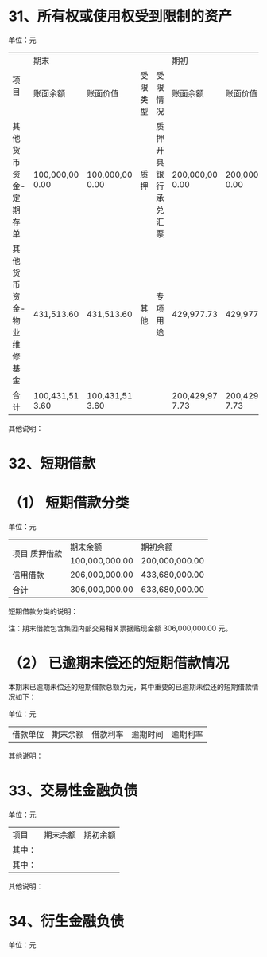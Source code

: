 # 31、所有权或使用权受到限制的资产  

单位：元  

<html><body><table><tr><td rowspan="2">项目</td><td colspan="4">期末</td><td colspan="4">期初</td></tr><tr><td>账面余额</td><td>账面价值</td><td>受限类型</td><td>受限情况</td><td>账面余额</td><td>账面价值</td><td>受限类型</td><td>受限情况</td></tr><tr><td>其他货币 资金-定期 存单</td><td>100,000,00 0.00</td><td>100,000,00 0.00</td><td>质押</td><td>质押开具 银行承兑 汇票</td><td>200,000,00 0.00</td><td>200,000,00 0.00</td><td>质押</td><td>质押开具 银行承兑 汇票</td></tr><tr><td>其他货币 资金-物业 维修基金</td><td>431,513.60</td><td>431,513.60</td><td>其他</td><td>专项用途</td><td>429,977.73</td><td>429,977.73</td><td>其他</td><td>专项用途</td></tr><tr><td>合计</td><td>100,431,51 3.60</td><td>100,431,51 3.60</td><td></td><td></td><td>200,429,97 7.73</td><td>200,429,97 7.73</td><td></td><td></td></tr></table></body></html>

其他说明：  

# 32、短期借款  

# （1） 短期借款分类  

单位：元  


<html><body><table><tr><td rowspan="2">项目 质押借款</td><td>期末余额</td><td>期初余额</td></tr><tr><td>100,000,000.00</td><td>200,000,000.00</td></tr><tr><td>信用借款</td><td>206,000,000.00</td><td>433,680,000.00</td></tr><tr><td>合计</td><td>306,000,000.00</td><td>633,680,000.00</td></tr></table></body></html>

短期借款分类的说明：  

注：期末借款包含集团内部交易相关票据贴现金额 306,000,000.00 元。  

# （2） 已逾期未偿还的短期借款情况  

本期末已逾期未偿还的短期借款总额为元，其中重要的已逾期未偿还的短期借款情况如下：  

单位：元  

<html><body><table><tr><td>借款单位</td><td>期末余额</td><td>借款利率</td><td>逾期时间</td><td>逾期利率</td></tr></table></body></html>  

其他说明：  

# 33、交易性金融负债  

单位：元  

<html><body><table><tr><td>项目</td><td>期末余额</td><td>期初余额</td></tr><tr><td>其中：</td><td></td><td></td></tr><tr><td>其中：</td><td></td><td></td></tr></table></body></html>

其他说明：  

# 34、衍生金融负债  

单位：元  